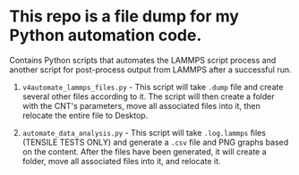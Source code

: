 # This repo is a file dump for my Python automation code.

Contains Python scripts that automates the LAMMPS script process and another script for post-process output from LAMMPS after a successful run.

  1. `v4automate_lammps_files.py` - This script will take `.dump` file and create several other files according to it. The script will then create a folder with the CNT's parameters, move all associated files into it, then relocate the entire file to Desktop.
  
  2. `automate_data_analysis.py` - This script will take `.log.lammps` files (TENSILE TESTS ONLY) and generate a `.csv` file and PNG graphs based on the content. After the files have been generated, it will create a folder, move all associated files into it, and relocate it.

